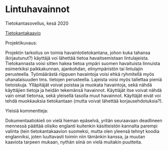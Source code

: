 # Lintuhavainnot
Tietokantasovellus, kesä 2020

[Tietokantakaavio](https://github.com/sonjaheikkinen/lintuhavainnot/blob/master/dokumentaatio/lintuhavainnot_tietokantakaavio_12052020.png)

Projektikuvaus:

Projektin tarkoitus on toimia havaintotietokantana, johon kuka tahansa (kirjautunut?) käyttäjä voi lähettää tietoa havaitsemistaan lintulajeista. Tietokannasta voisi sitten hakea tietoa ympäri suomen havaituista linnuista esimerkiksi paikkakunnan, ajankohdan, elinympäristön tai lintulajin perusteella. Työmäärästä riippuen havaintoja voisi ehkä ryhmitellä myös uhanalaisuuden tms. tietojen perusteella. Lajeista voisi myös tallettaa pieniä tietoiskuja. Ylläpitäjät voivat poistaa ja muokata havaintoja, sekä nähdä käyttäjien tietoja ja heidän tekemänsä havainnot. Käyttäjät itse voivat nähdä vain omat tietonsa, sekä yleisellä tasolla muut havainnot. Käyttäjät eivät voi tehdä muokkauksia tietokantaan (mutta voivat lähettää korjausehdotuksia?). 



Yleisiä kommentteja:

Dokumentaatiokieli on vielä hieman epäselvä, yritän seuraavaan deadlineen mennessä päättää olisiko englanti kuitenkin käsitteistön kannalta parempi valinta (tein tietokantakaavion suomeksi, mutta olen yleensä tehnyt koodia englanniksi, joten luultavasti toimin niin tämänkin kanssa, ja muutan kaaviota tarpeen mukaan, nythän siinä on vielä muitakin puutteita.
